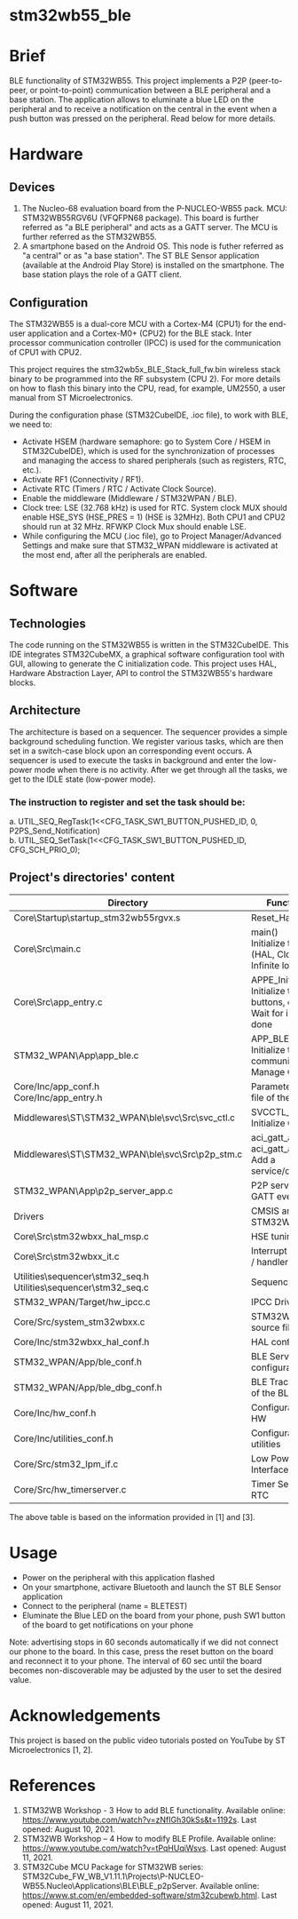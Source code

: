 # stm32wb55_ble

# Brief
BLE functionality of STM32WB55. This project implements a P2P (peer-to-peer, or point-to-point) communication between a BLE peripheral and a base station. The application allows to eluminate a blue LED on the peripheral and to receive a notification on the central in the event when a push button was pressed on the peripheral. Read below for more details.

# Hardware
## Devices
1. The Nucleo-68 evaluation board from the P-NUCLEO-WB55 pack. MCU: STM32WB55RGV6U (VFQFPN68 package). This board is further referred as "a BLE peripheral" and acts as a GATT server. The MCU is further referred as the STM32WB55.
2. A smartphone based on the Android OS. This node is futher referred as "a central" or as "a base station". The ST BLE Sensor application (available at the Android Play Store) is installed on the smartphone. The base station plays the role of a GATT client.

## Configuration
The STM32WB55 is a dual-core MCU with a Cortex-M4 (CPU1) for the end-user application and a Cortex-M0+ (CPU2) for the BLE stack. Inter processor communication controller (IPCC) is used for the communication of CPU1 with CPU2. 

This project requires the stm32wb5x_BLE_Stack_full_fw.bin wireless stack binary to be programmed into the RF subsystem (CPU 2). For more details on how to flash this binary into the CPU, read, for example, UM2550, a user manual from ST Microelectronics.

During the configuration phase (STM32CubeIDE, .ioc file), to work with BLE, we need to:
* Activate HSEM (hardware semaphore: go to System Core / HSEM in STM32CubeIDE), which is used for the synchronization of processes and managing the access to shared peripherals (such as registers, RTC, etc.).
* Activate RF1 (Connectivity / RF1).
* Activate RTC (Timers / RTC / Activate Clock Source).
* Enable the middleware (Middleware / STM32WPAN / BLE).
* Clock tree: LSE (32.768 kHz) is used for RTC. System clock MUX should enable HSE_SYS (HSE_PRES = 1) (HSE is 32MHz). Both CPU1 and CPU2 should run at 32 MHz. RFWKP Clock Mux should enable LSE.
* While configuring the MCU (.ioc file), go to Project Manager/Advanced Settings and make sure that STM32_WPAN middleware is activated at the most end, after all the peripherals are enabled.

# Software
## Technologies
The code running on the STM32WB55 is written in the STM32CubeIDE. This IDE integrates STM32CubeMX, a graphical software configuration tool with GUI, allowing to generate the C initialization code. This project uses HAL, Hardware Abstraction Layer, API to control the STM32WB55's hardware blocks.

## Architecture
The architecture is based on a sequencer. The sequencer provides a simple background scheduling function. We register various tasks, which are then set in a switch-case block upon an corresponding event occurs. A sequencer is used to execute the tasks in background and enter the low-power mode when there is no activity. After we get through all the tasks, we get to the IDLE state (low-power mode).

### The instruction to register and set the task should be:
a. UTIL_SEQ_RegTask(1<<CFG_TASK_SW1_BUTTON_PUSHED_ID, 0, P2PS_Send_Notification)<br>
b. UTIL_SEQ_SetTask(1<<CFG_TASK_SW1_BUTTON_PUSHED_ID, CFG_SCH_PRIO_0);

## Project's directories' content 
Directory                                                            | Function/Content
-------------------------------------------------------------------- | ----------------------------------------------------------------------------------------
Core\Startup\startup_stm32wb55rgvx.s                                 | Reset_Handler()
Core\Src\main.c                                                      | main()<br>Initialize the system (HAL, Clock, etc.)<br>Infinite loop for run mode
Core\Src\app_entry.c                                                 | APPE_Init()<br>Initialize the BSP (LEDs, buttons, etc.)<br>Wait for initialization done
STM32_WPAN\App\app_ble.c                                             | APP_BLE_Init()<br>Initialize the BLE communications<br>Manage GAP events
Core/Inc/app_conf.h<br>Core/Inc/app_entry.h              		     | Parameters configuration file of the application
Middlewares\ST\STM32_WPAN\ble\svc\Src\svc_ctl.c                      | SVCCTL_Init()<br>Initialize GATT services
Middlewares\ST\STM32_WPAN\ble\svc\Src\p2p_stm.c                      | aci_gatt_add_service(), aci_gatt_add_char()<br>Add a service/characteristic
STM32_WPAN\App\p2p_server_app.c                                      | P2P server application<br>GATT even handler
Drivers                                                              | CMSIS and STM32WBxx_HAL_Driver
Core\Src\stm32wbxx_hal_msp.c                                         | HSE tuning
Core\Src\stm32wbxx_it.c                                              | Interrupt service routines / handlers
Utilities\sequencer\stm32_seq.h<br>Utilities\sequencer\stm32_seq.c   | Sequencer
STM32_WPAN/Target/hw_ipcc.c      		                             | IPCC Driver
Core/Src/system_stm32wbxx.c     		                             | STM32WBxx system source file
Core/Inc/stm32wbxx_hal_conf.h                                        | HAL configuration file
STM32_WPAN/App/ble_conf.h                                            | BLE Services configuration
STM32_WPAN/App/ble_dbg_conf.h                                        | BLE Traces configuration of the BLE services
Core/Inc/hw_conf.h                                                   | Configuration file of the HW
Core/Inc/utilities_conf.h    		                                 | Configuration file of the utilities
Core/Src/stm32_lpm_if.c			                                     | Low Power Manager Interface
Core/Src/hw_timerserver.c 		                                     | Timer Server based on RTC

The above table is based on the information provided in [1] and [3].

# Usage
* Power on the peripheral with this application flashed
* On your smartphone, activare Bluetooth and launch the ST BLE Sensor application
* Connect to the peripheral (name = BLETEST)
* Eluminate the Blue LED on the board from your phone, push SW1 button of the board to get notifications on your phone

Note: advertising stops in 60 seconds automatically if we did not connect our phone to the board. In this case, press the reset button on the board and reconnect it to your phone. The interval of 60 sec until the board becomes non-discoverable may be adjusted by the user to set the desired value.

# Acknowledgements
This project is based on the public video tutorials posted on YouTube by ST Microelectronics [1, 2].

# References
1. STM32WB Workshop - 3 How to add BLE functionality. Available online: https://www.youtube.com/watch?v=zNfIGh30kSs&t=1192s. Last opened: August 10, 2021.
2. STM32WB Workshop – 4 How to modify BLE Profile. Available online: https://www.youtube.com/watch?v=tPqHUqiWsvs. Last opened: August 11, 2021.
3. STM32Cube MCU Package for STM32WB series: STM32Cube_FW_WB_V1.11.1\Projects\P-NUCLEO-WB55.Nucleo\Applications\BLE\BLE_p2pServer. Available online: https://www.st.com/en/embedded-software/stm32cubewb.html. Last opened: August 11, 2021.
